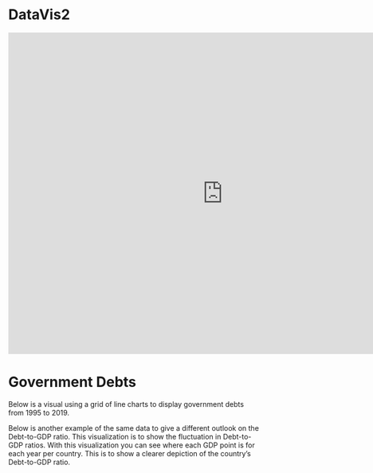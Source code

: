 # DataVis2

<iframe src="https://data.oecd.org/chart/61Iw" width="860" height="645" style="border: 0" mozallowfullscreen="true" webkitallowfullscreen="true" allowfullscreen="true"><a href="https://data.oecd.org/chart/61Iw" target="_blank">OECD Chart: General government debt, Total, % of GDP, Annual, 2017</a></iframe>

# Government Debts

Below is a visual using a grid of line charts to display government debts from 1995 to 2019. 

<div class="flourish-embed flourish-chart" data-src="visualisation/3169571" data-url="https://flo.uri.sh/visualisation/3169571/embed"><script src="https://public.flourish.studio/resources/embed.js"></script></div>

Below is another example of the same data to give a different outlook on the Debt-to-GDP ratio. This visualization is to show the fluctuation in Debt-to-GDP ratios.  With this visualization you can see where each GDP point is for each year per country.  This is to show a clearer depiction of the country’s Debt-to-GDP ratio. 

<div class="flourish-embed flourish-chart" data-src="visualisation/3169748" data-url="https://flo.uri.sh/visualisation/3169748/embed"><script src="https://public.flourish.studio/resources/embed.js"></script></div>
